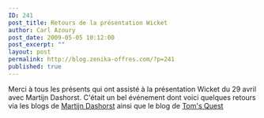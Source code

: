 ```yaml
---
ID: 241
post_title: Retours de la présentation Wicket
author: Carl Azoury
post_date: 2009-05-05 10:12:00
post_excerpt: ""
layout: post
permalink: http://blog.zenika-offres.com/?p=241
published: true
---
```

<p>Merci à tous les présents qui ont assisté à la présentation Wicket du 29 avril avec Martijn Dashorst. C'était un bel événement dont voici quelques retours via les blogs de <a href="http://wicketinaction.com/2009/05/wicket-paris-meetup-was-a-blast/">Martijn Dashorst</a> ainsi que le blog de <a href="http://www.tomsquest.com/blog/les-limites-de-wicket/">Tom's Quest</a></p>